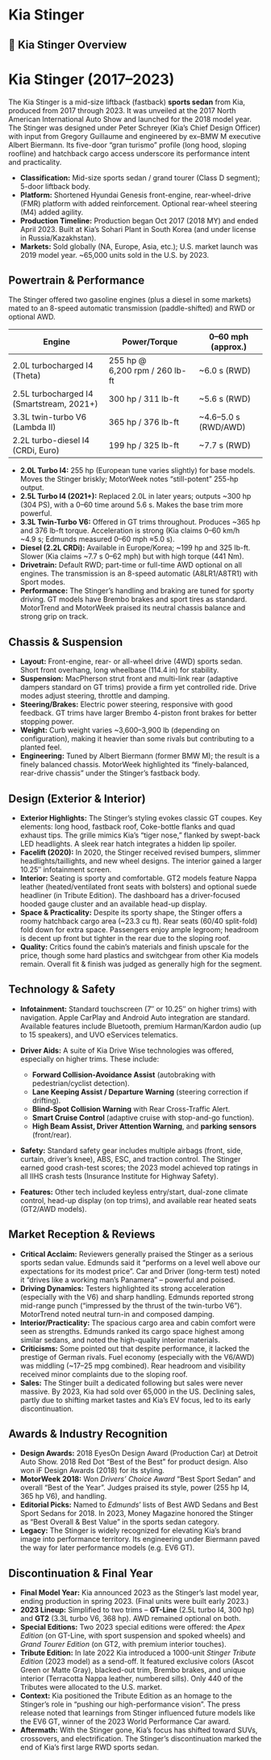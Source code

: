 # Kia Stinger

## 📘 Kia Stinger Overview

# Kia Stinger (2017–2023)

The Kia Stinger is a mid-size liftback (fastback) **sports sedan** from Kia, produced from 2017 through 2023. It was unveiled at the 2017 North American International Auto Show and launched for the 2018 model year. The Stinger was designed under Peter Schreyer (Kia’s Chief Design Officer) with input from Gregory Guillaume and engineered by ex–BMW M executive Albert Biermann. Its five-door “gran turismo” profile (long hood, sloping roofline) and hatchback cargo access underscore its performance intent and practicality.

* **Classification:** Mid-size sports sedan / grand tourer (Class D segment); 5-door liftback body.
* **Platform:** Shortened Hyundai Genesis front-engine, rear-wheel-drive (FMR) platform with added reinforcement. Optional rear-wheel steering (M4) added agility.
* **Production Timeline:** Production began Oct 2017 (2018 MY) and ended April 2023. Built at Kia’s Sohari Plant in South Korea (and under license in Russia/Kazakhstan).
* **Markets:** Sold globally (NA, Europe, Asia, etc.); U.S. market launch was 2019 model year. \~65,000 units sold in the U.S. by 2023.

## Powertrain & Performance

The Stinger offered two gasoline engines (plus a diesel in some markets) mated to an 8-speed automatic transmission (paddle-shifted) and RWD or optional AWD.

| Engine                                    | Power/Torque                   | 0–60 mph (approx.)    |
| ----------------------------------------- | ------------------------------ | --------------------- |
| 2.0L turbocharged I4 (Theta)              | 255 hp @ 6,200 rpm / 260 lb-ft | \~6.0 s (RWD)         |
| 2.5L turbocharged I4 (Smartstream, 2021+) | 300 hp / 311 lb-ft             | \~5.6 s (RWD)         |
| 3.3L twin-turbo V6 (Lambda II)            | 365 hp / 376 lb-ft             | \~4.6–5.0 s (RWD/AWD) |
| 2.2L turbo-diesel I4 (CRDi, Euro)         | 199 hp / 325 lb-ft             | \~7.7 s (RWD)         |

* **2.0L Turbo I4:** 255 hp (European tune varies slightly) for base models. Moves the Stinger briskly; MotorWeek notes “still-potent” 255-hp output.
* **2.5L Turbo I4 (2021+):** Replaced 2.0L in later years; outputs \~300 hp (304 PS), with a 0–60 time around 5.6 s. Makes the base trim more powerful.
* **3.3L Twin-Turbo V6:** Offered in GT trims throughout. Produces \~365 hp and 376 lb-ft torque. Acceleration is strong (Kia claims 0–60 km/h \~4.9 s; Edmunds measured 0–60 mph ≈5.0 s).
* **Diesel (2.2L CRDi):** Available in Europe/Korea; \~199 hp and 325 lb-ft. Slower (Kia claims \~7.7 s 0–62 mph) but with high torque (441 Nm).
* **Drivetrain:** Default RWD; part-time or full-time AWD optional on all engines. The transmission is an 8-speed automatic (A8LR1/A8TR1) with Sport modes.
* **Performance:** The Stinger’s handling and braking are tuned for sporty driving. GT models have Brembo brakes and sport tires as standard. MotorTrend and MotorWeek praised its neutral chassis balance and strong grip on track.

## Chassis & Suspension

* **Layout:** Front-engine, rear- or all-wheel drive (4WD) sports sedan. Short front overhang, long wheelbase (114.4 in) for stability.
* **Suspension:** MacPherson strut front and multi-link rear (adaptive dampers standard on GT trims) provide a firm yet controlled ride. Drive modes adjust steering, throttle and damping.
* **Steering/Brakes:** Electric power steering, responsive with good feedback. GT trims have larger Brembo 4-piston front brakes for better stopping power.
* **Weight:** Curb weight varies \~3,600–3,900 lb (depending on configuration), making it heavier than some rivals but contributing to a planted feel.
* **Engineering:** Tuned by Albert Biermann (former BMW M); the result is a finely balanced chassis. MotorWeek highlighted its “finely-balanced, rear-drive chassis” under the Stinger’s fastback body.

## Design (Exterior & Interior)

* **Exterior Highlights:** The Stinger’s styling evokes classic GT coupes. Key elements: long hood, fastback roof, Coke-bottle flanks and quad exhaust tips. The grille mimics Kia’s “tiger nose,” flanked by swept-back LED headlights. A sleek rear hatch integrates a hidden lip spoiler.
* **Facelift (2020):** In 2020, the Stinger received revised bumpers, slimmer headlights/taillights, and new wheel designs. The interior gained a larger 10.25″ infotainment screen.
* **Interior:** Seating is sporty and comfortable. GT2 models feature Nappa leather (heated/ventilated front seats with bolsters) and optional suede headliner (in Tribute Edition). The dashboard has a driver-focused hooded gauge cluster and an available head-up display.
* **Space & Practicality:** Despite its sporty shape, the Stinger offers a roomy hatchback cargo area (\~23.3 cu ft). Rear seats (60/40 split-fold) fold down for extra space. Passengers enjoy ample legroom; headroom is decent up front but tighter in the rear due to the sloping roof.
* **Quality:** Critics found the cabin’s materials and finish upscale for the price, though some hard plastics and switchgear from other Kia models remain. Overall fit & finish was judged as generally high for the segment.

## Technology & Safety

* **Infotainment:** Standard touchscreen (7″ or 10.25″ on higher trims) with navigation. Apple CarPlay and Android Auto integration are standard. Available features include Bluetooth, premium Harman/Kardon audio (up to 15 speakers), and UVO eServices telematics.
* **Driver Aids:** A suite of Kia Drive Wise technologies was offered, especially on higher trims. These include:

  * **Forward Collision-Avoidance Assist** (autobraking with pedestrian/cyclist detection).
  * **Lane Keeping Assist / Departure Warning** (steering correction if drifting).
  * **Blind-Spot Collision Warning** with Rear Cross-Traffic Alert.
  * **Smart Cruise Control** (adaptive cruise with stop-and-go function).
  * **High Beam Assist, Driver Attention Warning**, and **parking sensors** (front/rear).
* **Safety:** Standard safety gear includes multiple airbags (front, side, curtain, driver’s knee), ABS, ESC, and traction control. The Stinger earned good crash-test scores; the 2023 model achieved top ratings in all IIHS crash tests (Insurance Institute for Highway Safety).
* **Features:** Other tech included keyless entry/start, dual-zone climate control, head-up display (on top trims), and available rear heated seats (GT2/AWD models).

## Market Reception & Reviews

* **Critical Acclaim:** Reviewers generally praised the Stinger as a serious sports sedan value. Edmunds said it “performs on a level well above our expectations for its modest price”. Car and Driver (long-term test) noted it “drives like a working man’s Panamera” – powerful and poised.
* **Driving Dynamics:** Testers highlighted its strong acceleration (especially with the V6) and sharp handling. Edmunds reported strong mid-range punch (“impressed by the thrust of the twin-turbo V6”). MotorTrend noted neutral turn-in and composed damping.
* **Interior/Practicality:** The spacious cargo area and cabin comfort were seen as strengths. Edmunds ranked its cargo space highest among similar sedans, and noted the high-quality interior materials.
* **Criticisms:** Some pointed out that despite performance, it lacked the prestige of German rivals. Fuel economy (especially with the V6/AWD) was middling (\~17–25 mpg combined). Rear headroom and visibility received minor complaints due to the sloping roof.
* **Sales:** The Stinger built a dedicated following but sales were never massive. By 2023, Kia had sold over 65,000 in the US. Declining sales, partly due to shifting market tastes and Kia’s EV focus, led to its early discontinuation.

## Awards & Industry Recognition

* **Design Awards:** 2018 EyesOn Design Award (Production Car) at Detroit Auto Show. 2018 Red Dot “Best of the Best” for product design. Also won iF Design Awards (2018) for its styling.
* **MotorWeek 2018:** Won *Drivers’ Choice Award* “Best Sport Sedan” and overall “Best of the Year”. Judges praised its style, power (255 hp I4, 365 hp V6), and handling.
* **Editorial Picks:** Named to *Edmunds*’ lists of Best AWD Sedans and Best Sport Sedans for 2018. In 2023, Money Magazine honored the Stinger as “Best Overall & Best Value” in the sports sedan category.
* **Legacy:** The Stinger is widely recognized for elevating Kia’s brand image into performance territory. Its engineering under Biermann paved the way for later performance models (e.g. EV6 GT).

## Discontinuation & Final Year

* **Final Model Year:** Kia announced 2023 as the Stinger’s last model year, ending production in spring 2023. (Final units were built early 2023.)
* **2023 Lineup:** Simplified to two trims – **GT-Line** (2.5L turbo I4, 300 hp) and **GT2** (3.3L turbo V6, 368 hp). AWD remained optional on both.
* **Special Editions:** Two 2023 special editions were offered: the *Apex Edition* (on GT-Line, with sport suspension and spoked wheels) and *Grand Tourer Edition* (on GT2, with premium interior touches).
* **Tribute Edition:** In late 2022 Kia introduced a 1000-unit *Stinger Tribute Edition* (2023 model) as a send-off. It featured exclusive colors (Ascot Green or Matte Gray), blacked-out trim, Brembo brakes, and unique interior (Terracotta Nappa leather, numbered sills). Only 440 of the Tributes were allocated to the U.S. market.
* **Context:** Kia positioned the Tribute Edition as an homage to the Stinger’s role in “pushing our high-performance vision”. The press release noted that learnings from Stinger influenced future models like the EV6 GT, winner of the 2023 World Performance Car award.
* **Aftermath:** With the Stinger gone, Kia’s focus has shifted toward SUVs, crossovers, and electrification. The Stinger’s discontinuation marked the end of Kia’s first large RWD sports sedan.



